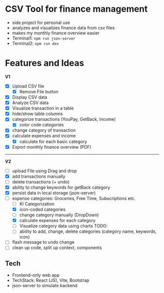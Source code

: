 # CSV Tool for finance management
- side project for personal use
- analyzes and visualizes finance data from csv files
- makes my monthly finance overview easier
- Terminal1: `npm run json-server`
- Terminal2: `npm run dev`

# Features and Ideas
  **V1**
- [x] Upload CSV file
    - [x] Remove File button
- [x] Display CSV data
- [x] Analyze CSV data
- [x] Visualize transaction in a table
- [x] hide/show table columns
- [x] categorize transactions (YouPay, GetBack, Income)
  - [x] color code categories
- [x] change category of transaction
- [x] calculate expenses and income
  - [x] calculate for each basic category
- [x] Export monthly finance overview (PDF)

----

**V2** 
- [ ] upload File using Drag and drop
- [x] add transactions manually
- [ ] delete transactions (+ undo)
- [x] ability to change keywords for getBack category
- [x] persist data in local storage (json-server)
- [ ] expense categories: Groceries, Free Time, Subscriptions etc.
  - [ ] KI Categorization  
  - [x] icon-coded categories
  - [ ] change category manually (DropDown)
  - [x] calculate expenses for each category
  - [ ] Visualize category data using charts TODO:
  - [ ] ability to add, change, delete categories (category name, keywords, icon)
- [ ] flash message to undo change
- [ ] clean up code, split up context, components

## Tech
- Frontend-only web app
- TechStack: React (JS), Vite, Bootstrap
- json-server to simulate backend